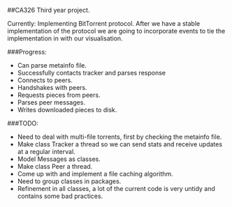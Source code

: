 ##CA326 Third year project.

Currently: Implementing BitTorrent protocol.
After we have a stable implementation of the protocol we are going to incorporate events to tie the implementation in with our visualisation.

###Progress:
- Can parse metainfo file.
- Successfully contacts tracker and parses response
- Connects to peers.
- Handshakes with peers.
- Requests pieces from peers.
- Parses peer messages.
- Writes downloaded pieces to disk.

###TODO:
- Need to deal with multi-file torrents, first by checking the metainfo file.
- Make class Tracker a thread so we can send stats and receive updates at a regular interval.
- Model Messages as classes.
- Make class Peer a thread.
- Come up with and implement a file caching algorithm.
- Need to group classes in packages.
- Refinement in all classes, a lot of the current code is very untidy and contains some bad practices.  
